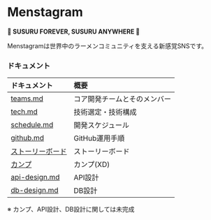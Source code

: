 # Menstagram
**🍜 SUSURU FOREVER, SUSURU ANYWHERE 🍜**

Menstagramは世界中のラーメンコミュニティを支える新感覚SNSです。

### ドキュメント

|ドキュメント|概要|
|:--|:--|
|[teams.md](./teams.md)|コア開発チームとそのメンバー|
|[tech.md](./tech.md)|技術選定・技術構成|
|[schedule.md](./schedule.md)|開発スケジュール|
|[github.md](./github.md)|GitHub運用手順|
|[ストーリーボード](https://github.com/orgs/uyupun/projects/1)|ストーリーボード|
|[カンプ]()|カンプ(XD)|
|[api-design.md](./api-design.md)|API設計|
|[db-design.md](./db-design.md)|DB設計|

※ カンプ、API設計、DB設計に関しては未完成